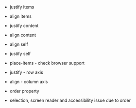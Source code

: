 - justify items 
- align items

- justify content
- align content

- align self 
- justify self

- place-items - check browser support

- justify - row axis
- align - column axis

- order property 
- selection, screen reader and accessibility issue due to order